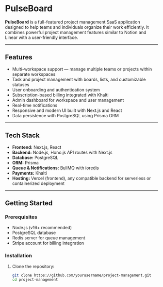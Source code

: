 # PulseBoard

**PulseBoard** is a full-featured project management SaaS application designed to help teams and individuals organize their work efficiently. It combines powerful project management features similar to Notion and Linear with a user-friendly interface.

---

## Features

- Multi-workspace support — manage multiple teams or projects within separate workspaces
- Task and project management with boards, lists, and customizable statuses
- User onboarding and authentication system
- Subscription-based billing integrated with Khalti
- Admin dashboard for workspace and user management
- Real-time notifications 
- Responsive and modern UI built with Next.js and React
- Data persistence with PostgreSQL using Prisma ORM

---

## Tech Stack

- **Frontend:** Next.js, React  
- **Backend:** Node.js, Hono.js API routes with Next.js  
- **Database:** PostgreSQL  
- **ORM:** Prisma  
- **Queue & Notifications:** BullMQ with ioredis  
- **Payments:** Khalti
- **Hosting:** Vercel (frontend), any compatible backend for serverless or containerized deployment

---

## Getting Started

### Prerequisites

- Node.js (v16+ recommended)  
- PostgreSQL database  
- Redis server for queue management  
- Stripe account for billing integration  

### Installation

1. Clone the repository:

   ```bash
   git clone https://github.com/yourusername/project-management.git
   cd project-management
